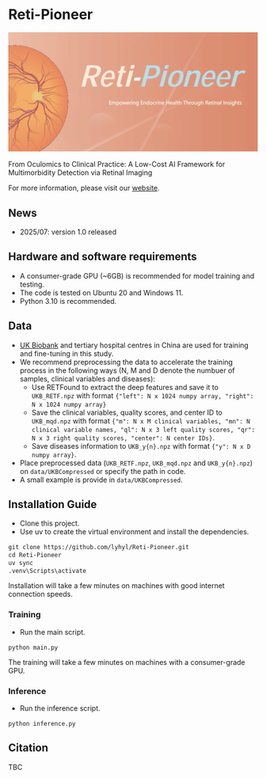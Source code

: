 # Reti-Pioneer

![img](figures/logo.png)

From Oculomics to Clinical Practice: A Low-Cost AI Framework for Multimorbidity Detection via Retinal Imaging

For more information, please visit our [website](https://www.retipioneer.cn).

## News

- 2025/07: version 1.0 released

## Hardware and software requirements

- A consumer-grade GPU (~6GB) is recommended for model training and testing.
- The code is tested on Ubuntu 20 and Windows 11.
- Python 3.10 is recommended.

## Data

- [UK Biobank](https://www.ukbiobank.ac.uk/) and tertiary hospital centres in China are used for training and fine-tuning in this study.
- We recommend preprocessing the data to accelerate the training process in the following ways (N, M and D denote the numbuer of samples, clinical variables and diseases):
    - Use RETFound to extract the deep features and save it to `UKB_RETF.npz` with format `{"left": N x 1024 numpy array, "right": N x 1024 numpy array}`
    - Save the clinical variables, quality scores, and center ID to `UKB_mqd.npz` with format `{"m": N x M clinical variables, "mn": N clinical variable names, "ql": N x 3 left quality scores, "qr": N x 3 right quality scores, "center": N center IDs}`.
    - Save diseases information to `UKB_y{n}.npz` with format `{"y": N x D numpy array}`.
- Place preprocessed data (`UKB_RETF.npz`, `UKB_mqd.npz` and `UKB_y{n}.npz`) on `data/UKBCompressed` or specify the path in code.
- A small example is provide in `data/UKBCompressed`.

## Installation Guide

- Clone this project.
- Use uv to create the virtual environment and install the dependencies.
```
git clone https://github.com/lyhyl/Reti-Pioneer.git
cd Reti-Pioneer
uv sync
.venv\Scripts\activate
```
Installation will take a few minutes on machines with good internet connection speeds.

### Training

- Run the main script.
```
python main.py
```
The training will take a few minutes on machines with a consumer-grade GPU.

### Inference

- Run the inference script.
```
python inference.py
```

## Citation

TBC
